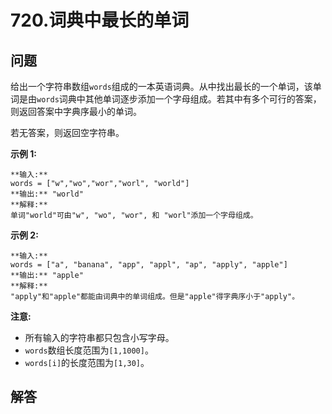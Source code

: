 # 720.词典中最长的单词

## 问题

给出一个字符串数组`words`组成的一本英语词典。从中找出最长的一个单词，该单词是由`words`词典中其他单词逐步添加一个字母组成。若其中有多个可行的答案，则返回答案中字典序最小的单词。

若无答案，则返回空字符串。

**示例 1:**

```
**输入:**
words = ["w","wo","wor","worl", "world"]
**输出:** "world"
**解释:**
单词"world"可由"w", "wo", "wor", 和 "worl"添加一个字母组成。

```

**示例 2:**

```
**输入:**
words = ["a", "banana", "app", "appl", "ap", "apply", "apple"]
**输出:** "apple"
**解释:**
"apply"和"apple"都能由词典中的单词组成。但是"apple"得字典序小于"apply"。

```

**注意:**

* 所有输入的字符串都只包含小写字母。
* `words`数组长度范围为`[1,1000]`。
* `words[i]`的长度范围为`[1,30]`。



## 解答

